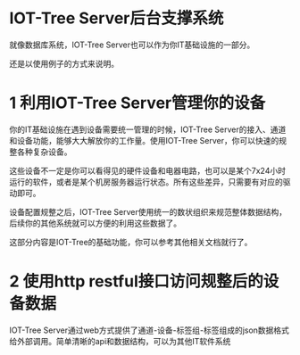 IOT-Tree Server后台支撑系统
==
就像数据库系统，IOT-Tree Server也可以作为你IT基础设施的一部分。

还是以使用例子的方式来说明。

# 1 利用IOT-Tree Server管理你的设备
你的IT基础设施在遇到设备需要统一管理的时候，IOT-Tree Server的接入、通道和设备功能，能够大大解放你的工作量。使用IOT-Tree Server，你可以快速的规整各种复杂设备。

这些设备不一定是你可以看得见的硬件设备和电器电路，也可以是某个7x24小时运行的软件，或者是某个机房服务器运行状态。所有这些差异，只需要有对应的驱动即可。

设备配置规整之后，IOT-Tree Server使用统一的数状组织来规范整体数据结构，后续你的其他系统就可以方便的利用这些数据了。

这部分内容是IOT-Tree的基础功能，你可以参考其他相关文档就行了。

# 2 使用http restful接口访问规整后的设备数据

IOT-Tree Server通过web方式提供了通道-设备-标签组-标签组成的json数据格式给外部调用。简单清晰的api和数据结构，可以为其他IT软件系统